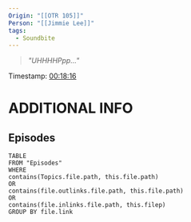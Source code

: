 ```yaml
---
Origin: "[[OTR 105]]"
Person: "[[Jimmie Lee]]"
tags:
  - Soundbite
---
```

> *"UHHHHPpp..."*

Timestamp: [00:18:16](https://youtu.be/8ZkY_nHj3vY?t=1096)

# ADDITIONAL INFO

## Episodes
``` dataview
TABLE
FROM "Episodes"
WHERE 
contains(Topics.file.path, this.file.path) 
OR 
contains(file.outlinks.file.path, this.file.path)
OR
contains(file.inlinks.file.path, this.filep)
GROUP BY file.link
```